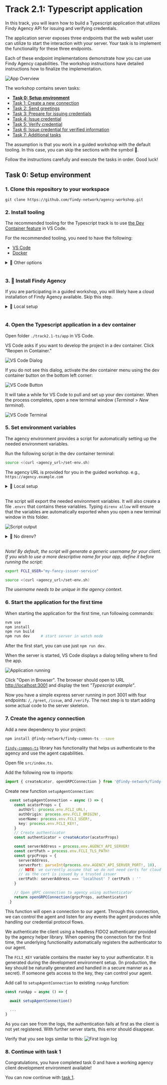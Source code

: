 # Track 2.1: Typescript application

In this track, you will learn how to build a Typescript application that utilizes Findy Agency API
for issuing and verifying credentials.

The application server exposes three endpoints that the web wallet user can utilize
to start the interaction with your server. Your task is to implement the functionality
for these three endpoints.

Each of these endpoint implementations demonstrate how you can use Findy Agency capabilities.
The workshop instructions have detailed instructions how to finalize the implementation.

![App Overview](./docs/app-overview.png)

The workshop contains seven tasks:

* **[Task 0: Setup environment](#task-0-setup-environment)**
* [Task 1: Create a new connection](./task1/README.md#track-21---task-1-create-a-new-connection)
* [Task 2: Send greetings](./task2/README.md#track-21---task-2-send-greetings)
* [Task 3: Prepare for issuing credentials](./task3/README.md#track-21---task-3-prepare-for-issuing-credentials)
* [Task 4: Issue credential](./task4/README.md#track-21---task-4-issue-credential)
* [Task 5: Verify credential](./task5/README.md#track-21---task-5-verify-credential)
* [Task 6: Issue credential for verified information](./task6/README.md#track-21---task-6-issue-credential-for-verified-information)
* [Task 7: Additional tasks](./task7/README.md#track-21---task-7-additional-tasks)

The assumption is that you work in a guided workshop
with the default tooling. In this case, you can skip the sections with the symbol 🤠.

Follow the instructions carefully and execute the tasks in order. Good luck!

## Task 0: Setup environment

### **1. Clone this repository to your workspace**

```shell
git clone https://github.com/findy-network/agency-workshop.git
```

### **2. Install tooling**

The recommended tooling for the Typescript track is to use
[the Dev Container feature](https://code.visualstudio.com/docs/devcontainers/containers) in VS Code.

For the recommended tooling, you need to have the following:

* [VS Code](https://code.visualstudio.com/)
* [Docker](https://www.docker.com/)

<details>
<summary>🤠 Other options</summary></br>

You can also set up the tools natively. However, these instructions describe only
how to work with the recommended tooling.

If you still wish to go to the wild side, make sure you have these tools available:

* Code editor of your choice
* [Node.js](https://nodejs.org/en) (or [nvm](https://github.com/nvm-sh/nvm#intro))
* [findy-agent-cli](https://github.com/findy-network/findy-agent-cli#installation)
* [direnv](https://direnv.net/) (*optional*)

</details><br/>

### **3. 🤠 Install Findy Agency**

If you are participating in a guided workshop,
you will likely have a cloud installation of Findy Agency available. Skip this step.

<details>
<summary>🤠 Local setup</summary></br>

Start local agency instance if you do not have cloud installation available.
See instructions [here](../agency-local/README.md).

</details><br/>

### **4. Open the Typescript application in a dev container**

Open folder `./track2.1-ts/app` in VS Code.

VS Code asks if you want to develop the project in a dev container. Click "Reopen in Container."

![VS Code Dialog](./docs/dev-container-dialog.png)

If you do not see this dialog, activate the dev container menu using the dev container button
on the bottom left corner:

![VS Code Button](./docs/dev-container-button.png)

It will take a while for VS Code to pull and set up your dev container.
When the process completes, open a new terminal window (*Terminal* > *New terminal*).

![VS Code Terminal](./docs/dev-container-terminal.png)

### **5. Set environment variables**

The agency environment provides a script for automatically setting up the needed environment variables.

Run the following script in the dev container terminal:

```bash
source <(curl <agency_url>/set-env.sh)
```

The agency URL is provided for you in the guided workshop. e.g., `https://agency.example.com`

<details>
<summary>🤠 Local setup</summary></br>

For local agency installation, use the web wallet URL `http://localhost:3000`:

```bash
source <(curl http://localhost:3000/set-env.sh)
```

</details><br/>

The script will export the needed environment variables. It will also create a file `.envrc`
that contains these variables. Typing `direnv allow` will ensure that the variables
are automatically exported when you open a new terminal window in this folder.

![Script output](./docs/environment-direnv.png)

<details>
<summary>🤠 No direnv?</summary></br>

If you don't have direnv installed, you can export the variables by typing `source .envrc`.

</details><br/>

*Note! By default, the script will generate a generic username for your client.
If you wish to use a more descriptive name for your app, define it before running the script:*

```bash
export FCLI_USER="my-fancy-issuer-service"

source <(curl <agency_url>/set-env.sh)
```

*The username needs to be unique in the agency context.*

### **6. Start the application for the first time**

  When starting the application for the first time, run following commands:

  ```bash
  nvm use
  npm install
  npm run build
  npm run dev     # start server in watch mode
  ```

  After the first start, you can use just `npm run dev`.

  When the server is started, VS Code displays a dialog telling where to find the app.

  ![Application running](./docs/application-running.png)

  Click "Open in Browser". The browser should open to URL <http://localhost:3001>
  and display the text *"Typescript example"*.

  Now you have a simple express server running in port 3001 with four endpoints:
  `/`, `/greet`, `/issue`, and `/verify`. The next step is to start adding some actual code
  to the server skeleton.

### **7. Create the agency connection**

Add a new dependency to your project:

```bash
npm install @findy-network/findy-common-ts --save
```

[`findy-common-ts`](https://github.com/findy-network/findy-common-ts)
library has functionality that helps us authenticate to the agency
and use the agent capabilities.

Open file `src/index.ts`.

Add the following row to imports:

```ts
import { createAcator, openGRPCConnection } from '@findy-network/findy-common-ts'
```

Create new function `setupAgentConnection`:

```ts
  const setupAgentConnection = async () => {
    const acatorProps = {
      authUrl: process.env.FCLI_URL!,
      authOrigin: process.env.FCLI_ORIGIN!,
      userName: process.env.FCLI_USER!,
      key: process.env.FCLI_KEY!,
    }
    // Create authenticator
    const authenticator = createAcator(acatorProps)

    const serverAddress = process.env.AGENCY_API_SERVER!
    const certPath = process.env.FCLI_TLS_PATH!
    const grpcProps = {
      serverAddress,
      serverPort: parseInt(process.env.AGENCY_API_SERVER_PORT!, 10),
      // NOTE: we currently assume that we do not need certs for cloud installation
      // as the cert is issued by a trusted issuer
      certPath: serverAddress === 'localhost' ? certPath : ''
    }

    // Open gRPC connection to agency using authenticator
    return openGRPCConnection(grpcProps, authenticator)
  }
```

This function will open a connection to our agent. Through this connection, we can control
the agent and listen for any events the agent produces while handling our credential protocol
flows.

We authenticate the client using a headless FIDO2 authenticator provided by the agency helper
library. When opening the connection for the first time, the underlying functionality
automatically registers the authenticator to our agent.

The `FCLI_KEY` variable contains the master key to your authenticator. It is generated during
the development environment setup. (In production, the key should be naturally generated and
handled in a secure manner as a secret). If someone gets access to the key,
they can control your agent.

Add call to `setupAgentConnection` to existing `runApp` function:

```ts
const runApp = async () => {

  await setupAgentConnection()

  ...
}
```

As you can see from the logs, the authentication fails at first as the client is not yet registered.
With further server starts, this error should disappear.

Verify that you see logs similar to this:
![First login log](./docs/log-first-login.png)

### **8. Continue with task 1**

Congratulations, you have completed task 0 and have
a working agency client development environment available!

You can now continue with [task 1](./task1/README.md).
